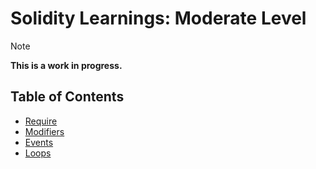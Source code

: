 # Solidity Learnings: Moderate Level

> [!NOTE]
> **This is a work in progress.**

## Table of Contents

- [Require](./require.md)
- [Modifiers](./modifiers.md)
- [Events](./events.md)
- [Loops](./loops.md)
